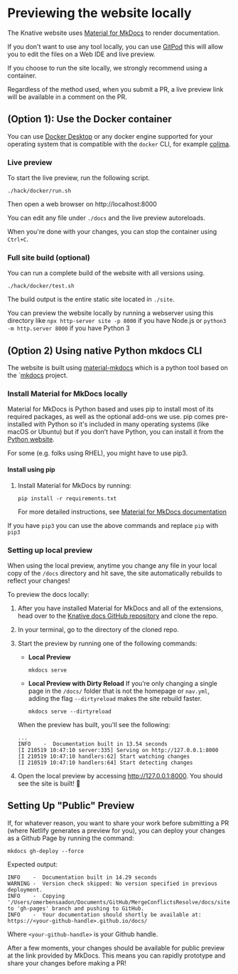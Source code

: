 # Previewing the website locally

The Knative website uses [Material for MkDocs](https://squidfunk.github.io/mkdocs-material/)
to render documentation.

If you don't want to use any tool locally, you can use [GitPod](https://gitpod.io/#https://github.com/knative/docs)
this will allow you to edit the files on a Web IDE and live preview.

If you choose to run the site locally, we strongly recommend using a container.

Regardless of the method used, when you submit a PR, a live preview link will be available in a comment on the PR.

## (Option 1): Use the Docker container

You can use [Docker Desktop](https://www.docker.com/products/docker-desktop) or any docker engine supported for your operating system that is compatible with the `docker` CLI, for example [colima](https://github.com/abiosoft/colima).

### Live preview

To start the live preview, run the following script.
```
./hack/docker/run.sh
```
Then open a web browser on http://localhost:8000

You can edit any file under `./docs` and the live preview autoreloads.

When you're done with your changes, you can stop the container using `Ctrl+C`.


### Full site build (optional)

You can run a complete build of the website with all versions using.
```
./hack/docker/test.sh
```
The build output is the entire static site located in `./site`.

You can preview the website locally by running a webserver using this directory like `npx http-server site -p 8000` if you have Node.js or `python3 -m http.server 8000` if you have Python 3


## (Option 2) Using native Python mkdocs CLI

The website is built using [material-mkdocs](https://squidfunk.github.io/mkdocs-material/) which is a python tool based
on the `[mkdocs](https://www.mkdocs.org/) project.

### Install Material for MkDocs locally

Material for MkDocs is Python based and uses pip to install most of its required
packages, as well as the optional add-ons we use.
pip comes pre-installed with Python so it's included in many operating
systems (like macOS or Ubuntu) but if you don’t have Python, you can install it
from the [Python website](https://www.python.org).

For some (e.g. folks using RHEL), you might have to use pip3.

#### Install using pip

1. Install Material for MkDocs by running:

    ```
    pip install -r requirements.txt
    ```

    For more detailed instructions, see [Material for MkDocs documentation](https://squidfunk.github.io/mkdocs-material/getting-started/#installation)


If you have `pip3` you can use the above commands and replace `pip` with `pip3`

### Setting up local preview

When using the local preview, anytime you change any file in your local copy of
the `/docs` directory and hit save, the site automatically rebuilds to reflect your changes!

To preview the docs locally:

1. After you have installed Material for MkDocs and all of the extensions, head over
to the [Knative docs GitHub repository](https://github.com/knative/docs/tree/main)
and clone the repo.

1. In your terminal, go to the directory of the cloned repo.

1. Start the preview by running one of the following commands:
    - **Local Preview**

      ```
      mkdocs serve
      ```

    - **Local Preview with Dirty Reload**
    If you’re only changing a single page in the `/docs/` folder that is not the homepage or `nav.yml`, adding the flag `--dirtyreload` makes the site rebuild faster.

      ```
      mkdocs serve --dirtyreload
      ```

    When the preview has built, you'll see the following:

    ```{ .bash .no-copy }
    ...
    INFO    -  Documentation built in 13.54 seconds
    [I 210519 10:47:10 server:335] Serving on http://127.0.0.1:8000
    [I 210519 10:47:10 handlers:62] Start watching changes
    [I 210519 10:47:10 handlers:64] Start detecting changes
    ```

1. Open the local preview by accessing http://127.0.0.1:8000. You should see the site is built! 🎉


## Setting Up "Public" Preview

If, for whatever reason, you want to share your work before submitting a PR (where Netlify generates a preview for you), you can deploy your changes as a Github Page by running the command:

```
mkdocs gh-deploy --force
```

Expected output:

```{ .bash .no-copy }
INFO    -  Documentation built in 14.29 seconds
WARNING -  Version check skipped: No version specified in previous deployment.
INFO    -  Copying '/Users/omerbensaadon/Documents/GitHub/MergeConflictsResolve/docs/site' to 'gh-pages' branch and pushing to GitHub.
INFO    -  Your documentation should shortly be available at: https://<your-github-handle>.github.io/docs/
```
Where `<your-github-handle>` is your Github handle.

After a few moments, your changes should be available for public preview at the link provided by MkDocs. This means you can rapidly prototype and share your changes before making a PR!
